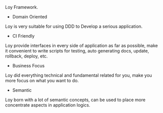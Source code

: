 Loy Framework.

- Domain Oriented

Loy is very suitable for using DDD to Develop a serious application.

- CI Friendly

Loy provide interfaces in every side of application as far as possible, make it convenient to write scripts for testing, auto generating docs, update, rollback, deploy, etc.

- Business Focus

Loy did everything technical and fundamental related for you, make you more focus on what you want to do.

- Semantic

Loy born with a lot of semantic concepts, can be used to place more concentrate aspects in application logics.